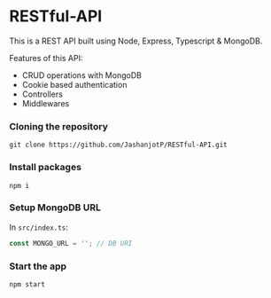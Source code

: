 # RESTful-API

This is a REST API built using Node, Express, Typescript & MongoDB.

Features of this API:

- CRUD operations with MongoDB
- Cookie based authentication
- Controllers
- Middlewares 

### Cloning the repository

```shell
git clone https://github.com/JashanjotP/RESTful-API.git
```

### Install packages

```shell
npm i
```

### Setup MongoDB URL

In `src/index.ts`:

```js
const MONGO_URL = ''; // DB URI
```

### Start the app

```shell
npm start
```